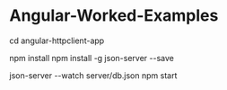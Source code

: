 # Angular-Worked-Examples

cd angular-httpclient-app

npm install 
npm install -g json-server --save

json-server --watch server/db.json
npm start